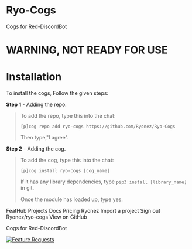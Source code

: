 # Ryo-Cogs
Cogs for Red-DiscordBot

# WARNING, NOT READY FOR USE


# Installation
To install the cogs, Follow the given steps:

**Step 1** - Adding the repo.
> To add the repo, type this into the chat:
>
> ``[p]cog repo add ryo-cogs https://github.com/Ryonez/Ryo-Cogs``
>
> Then type,"I agree".

**Step 2** - Adding the cog.
> To add the cog, type this into the chat:
>
> ``[p]cog install ryo-cogs [cog_name]``
>
> If it has any library dependencies, type ``pip3 install [library_name]`` in git.
>
> Once the module has loaded up, type yes.


 FeatHub
Projects
Docs
Pricing
 Ryonez
Import a project
Sign out
Ryonez/ryo-cogs
 View on GitHub

Cogs for Red-DiscordBot

[![Feature Requests](http://feathub.com/Ryonez/ryo-cogs?format=svg)](http://feathub.com/Ryonez/ryo-cogs)
